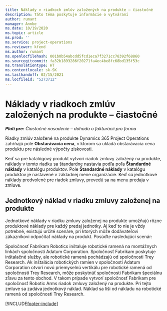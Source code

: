 ```yaml
---
title: Náklady v riadkoch zmlúv založených na produkte – čiastočné
description: Táto téma poskytuje informácie o vytváraní
author: rumant
manager: Annbe
ms.date: 10/19/2020
ms.topic: article
ms.prod: ''
ms.service: project-operations
ms.reviewer: kfend
ms.author: rumant
ms.openlocfilehash: 001b0b54abcdd5fcd1eca7f3271cc78392f68860
ms.sourcegitcommit: fa32b1893286f20271fa4ec4be8fc68bd135f53c
ms.translationtype: HT
ms.contentlocale: sk-SK
ms.lasthandoff: 02/15/2021
ms.locfileid: "5273712"
---
```

# <a name="cost-product-based-contract-lines---lite"></a>Náklady v riadkoch zmlúv založených na produkte – čiastočné

_**Platí pre:** Čiastočné nasadenie – dohoda o fakturácii pro forma_


Riadky zmlúv založené na produkte Dynamics 365 Project Operations zahŕňajú pole **Obstarávacia cena**, v ktorom sa ukladá obstarávacia cena produktu pre následné výpočty ziskovosti.

Keď sa pre katalógový produkt vytvorí riadok zmluvy založený na produkte, náklady v tomto riadku sa štandardne nastavia podľa poľa **Štandardné náklady** v katalógu produktov. Pole **Štandardné náklady** v katalógu produktov je nastavené v základnej mene organizácie. Keď sú jednotkové náklady predvolené pre riadok zmluvy, prevedú sa na menu predaja v zmluve.

## <a name="unit-cost-on-a-product-based-contract-line"></a>Jednotkový náklad v riadku zmluvy založenej na produkte

Jednotkové náklady v riadku zmluvy založenej na produkte umožňujú rôzne produktové náklady pre každý predaj jednotky. Aj keď to nie je vždy potrebné, existujú určité scenáre, pri ktorých môže dodávateľovi zákazníkovi odpočítať náklady na produkt. Posúďte nasledujúci scenár:

Spoločnosť Fabrikam Robotics inštaluje robotické ramená na montážnych linkách spoločnosti Adatum Corporation. Spoločnosť Fabrikam poskytuje inštalačné služby, ale robotické ramená pochádzajú od spoločnosti Trey Research. Ak inštalácia robotických ramien v spoločnosti Adatum Corporation otvorí novú priemyselnú vertikálu pre robotické ramená od spoločnosti Trey Research, môže poskytnúť spoločnosti Fabrikam špeciálnu zľavu za tento obchod. V takom prípade vytvorí spoločnosť Fabrikam pre spoločnosť Robotic Arms riadok zmluvy založený na produkte. Pri tejto zmluve sa zadáva jednotkový náklad. Náklad sa líši od nákladu na robotické ramená od spoločnosti Trey Research.


[!INCLUDE[footer-include](../../includes/footer-banner.md)]